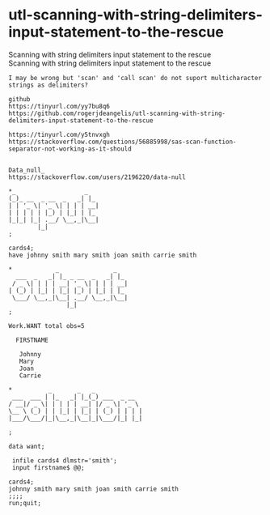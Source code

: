 # utl-scanning-with-string-delimiters-input-statement-to-the-rescue
Scanning with string delimiters input statement to the rescue  
    Scanning with string delimiters input statement to the rescue                                               
                                                                                                                
    I may be wrong but 'scan' and 'call scan' do not suport multicharacter strings as delimiters?               
                                                                                                                
    github                                                                                                      
    https://tinyurl.com/yy7bu8q6                                                                                
    https://github.com/rogerjdeangelis/utl-scanning-with-string-delimiters-input-statement-to-the-rescue        
                                                                                                                
    https://tinyurl.com/y5tnvxgh                                                                                
    https://stackoverflow.com/questions/56885998/sas-scan-function-separator-not-working-as-it-should           
                                                                                                                
                                                                                                                
    Data_null_                                                                                                  
    https://stackoverflow.com/users/2196220/data-null                                                           
                                                                                                                
    *_                   _                                                                                      
    (_)_ __  _ __  _   _| |_                                                                                    
    | | '_ \| '_ \| | | | __|                                                                                   
    | | | | | |_) | |_| | |_                                                                                    
    |_|_| |_| .__/ \__,_|\__|                                                                                   
            |_|                                                                                                 
    ;                                                                                                           
                                                                                                                
    cards4;                                                                                                     
    have johnny smith mary smith joan smith carrie smith                                                        
                                                                                                                
    *            _               _                                                                              
      ___  _   _| |_ _ __  _   _| |_                                                                            
     / _ \| | | | __| '_ \| | | | __|                                                                           
    | (_) | |_| | |_| |_) | |_| | |_                                                                            
     \___/ \__,_|\__| .__/ \__,_|\__|                                                                           
                    |_|                                                                                         
    ;                                                                                                           
                                                                                                                
    Work.WANT total obs=5                                                                                       
                                                                                                                
      FIRSTNAME                                                                                                 
                                                                                                                
       Johnny                                                                                                   
       Mary                                                                                                     
       Joan                                                                                                     
       Carrie                                                                                                   
                                                                                                                
    *          _       _   _                                                                                    
     ___  ___ | |_   _| |_(_) ___  _ __                                                                         
    / __|/ _ \| | | | | __| |/ _ \| '_ \                                                                        
    \__ \ (_) | | |_| | |_| | (_) | | | |                                                                       
    |___/\___/|_|\__,_|\__|_|\___/|_| |_|                                                                       
                                                                                                                
    ;                                                                                                           
                                                                                                                
    data want;                                                                                                  
                                                                                                                
     infile cards4 dlmstr='smith';                                                                              
     input firstname$ @@;                                                                                       
                                                                                                                
    cards4;                                                                                                     
    johnny smith mary smith joan smith carrie smith                                                             
    ;;;;                                                                                                        
    run;quit;                                                                                                   
                                                                                                                
                                                                                                                
